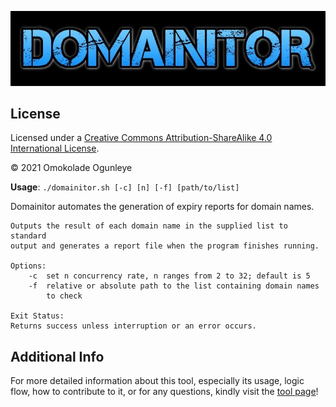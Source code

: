 ![Domainitor Logo](domainitor-logo.jpg)

## License

Licensed under a [Creative Commons Attribution-ShareAlike 4.0  
International License](http://creativecommons.org/licenses/by-sa/4.0/).

© 2021 Omokolade Ogunleye

**Usage**: `./domainitor.sh [-c] [n] [-f] [path/to/list]`

Domainitor automates the generation of expiry reports for domain names.

	Outputs the result of each domain name in the supplied list to standard
	output and generates a report file when the program finishes running.

	Options:
		-c	set n concurrency rate, n ranges from 2 to 32; default is 5
		-f	relative or absolute path to the list containing domain names
			to check

	Exit Status:
	Returns success unless interruption or an error occurs.

## Additional Info
For more detailed information about this tool, especially its usage, logic
flow, how to contribute to it, or for any questions, kindly visit the
[tool page](http://infosecbyomokolade.local/cyber-security/tools/domainitor-tool-track-generate-domain-names-expiry-report/)!

